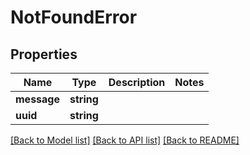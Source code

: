 # NotFoundError

## Properties
Name | Type | Description | Notes
------------ | ------------- | ------------- | -------------
**message** | **string** |  | 
**uuid** | **string** |  | 

[[Back to Model list]](../../README.md#documentation-for-models) [[Back to API list]](../../README.md#documentation-for-api-endpoints) [[Back to README]](../../README.md)

